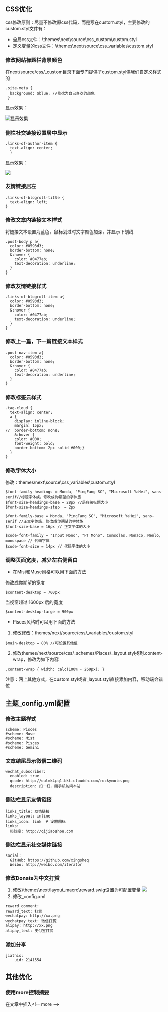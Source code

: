 ## CSS优化 ##
css修改原则：尽量不修改原css代码，而是写在custom.styl，主要修改的custom.styl文件有：
- 全局css文件：\themes\next\source\css\_custom\custom.styl
- 定义变量的css文件：\themes\next\source\css\_variables\custom.styl
### 修改网站标题栏背景颜色 ###
在next/source/css/_custom目录下面专门提供了custom.styl供我们自定义样式的
```
.site-meta {
  background: $blue; //修改为自己喜欢的颜色
 }
```
显示效果：

![显示效果](http://oulmk4pq1.bkt.clouddn.com/logo.png)
### 侧栏社交链接设置居中显示 ###
```
.links-of-author-item {
  text-align: center;
  }
```
显示效果：

![](http://oulmk4pq1.bkt.clouddn.com/socialLink.png)

### 友情链接居左 ###
```
.links-of-blogroll-title {
  text-align: left;
}
```
### 修改文章内链接文本样式 ###
将链接文本设置为蓝色，鼠标划过时文字颜色加深，并显示下划线
```
.post-body p a{
  color: #0593d3;
  border-bottom: none;
  &:hover {
    color: #0477ab;
    text-decoration: underline;
  }
}
```
### 修改友情链接样式 ###
```
.links-of-blogroll-item a{
  color: #0593d3;
  border-bottom: none;
  &:hover {
    color: #0477ab;
    text-decoration: underline;
  }
}
```
### 修改上一篇，下一篇链接文本样式 ###
```
.post-nav-item a{
  color: #0593d3;
  border-bottom: none;
  &:hover {
    color: #0477ab;
    text-decoration: underline;
  }
}
```
### 修改标签云样式 ###
```
.tag-cloud {
  text-align: center;
  a {
    display: inline-block;
    margin: 15px;
//	border-bottom: none;
	&:hover {
    color: #000;
	font-weight: bold;
    border-bottom: 2px solid #000;}
  }
}
```
### 修改字体大小 ###
修改：themes\next\source\css\_variables\custom.styl
```
$font-family-headings = Monda, "PingFang SC", "Microsoft YaHei", sans-serif//标题字体族，修改成你期望的字体族
$font-size-headings-base = 28px //是各级标题大小
$font-size-headings-step  = 2px
 
$font-family-base = Monda, "PingFang SC", "Microsoft YaHei", sans-serif //正文字体族，修改成你期望的字体族
$font-size-base = 16px // 正文字体的大小

$code-font-family = "Input Mono", "PT Mono", Consolas, Monaco, Menlo, monospace // 代码字体
$code-font-size = 14px // 代码字体的大小
```
### 调整页面宽度，减少左右侧留白 ###
- 在Mist和Muse风格可以用下面的方法

修改成你期望的宽度
```
$content-desktop = 700px
```
当视窗超过 1600px 后的宽度
```
$content-desktop-large = 900px
```
- Pisces风格时可以用下面的方法

1. 修改修改：themes/next/source/css/_variables/custom.styl
```
$main-desktop = 80% //可设置其他值
```
2. 修改themes/next/source/css/_schemes/Pisces/_layout.styl找到.content-wrap，修改为如下内容
```
.content-wrap { width: calc(100% - 260px); }
```
注意：网上其他方式，在custom.styl或者_layout.styl直接添加内容，移动端会错位
## 主题_config.yml配置 ##

### 修改主题样式 ###
```
scheme: Pisces
#scheme: Muse
#scheme: Mist
#scheme: Pisces
#scheme: Gemini
```

### 文章结尾显示微信二维码 ###
```
wechat_subscriber:
  enabled: true
  qcode: http://oulmk4pq1.bkt.clouddn.com/rockynote.png
  description: 扫一扫，用手机访问本站
```
### 侧边栏显示友情链接 ###
```
links_title: 友情链接
links_layout: inline
links_icon: link  # 设置图标
links:
  祁较瘦: http://qijiaoshou.com
```
### 侧边栏显示社交媒体链接 ###
```
social:
  GitHub: https://github.com/xingsheq
  Weibo: http://weibo.com/iterator
```



### 修改Donate为中文打赏

1. 修改\themes\next\layout\_macro\reward.swig设置为可配置变量
   ![](http://oulmk4pq1.bkt.clouddn.com/donate_modify.png)
2. 修改_config.xml

```
reward_comment:
reward_text: 打赏
wechatpay: http://xx.png
wechatpay_text: 微信打赏
alipay: http://xx.png
alipay_text: 支付宝打赏
```

### 添加分享

	jiathis:
		uid: 2141554

## 其他优化 ##
### 使用more控制摘要 ###
在文章中插入\<!-- more -->


